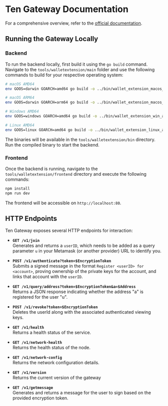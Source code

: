 
# Ten Gateway Documentation

For a comprehensive overview, refer to the [official documentation](https://docs.ten.xyz/docs/tools-infrastructure/hosted-gateway).

## Running the Gateway Locally

### Backend

To run the backend locally, first build it using the `go build` command. Navigate to the `tools/walletextension/main` folder and use the following commands to build for your respective operating system:

```bash
# macOS AMD64
env GOOS=darwin GOARCH=amd64 go build -o ../bin/wallet_extension_macos_amd64 .

# macOS ARM64
env GOOS=darwin GOARCH=arm64 go build -o ../bin/wallet_extension_macos_arm64 .

# Windows AMD64
env GOOS=windows GOARCH=amd64 go build -o ../bin/wallet_extension_win_amd64.exe .

# Linux AMD64
env GOOS=linux GOARCH=amd64 go build -o ../bin/wallet_extension_linux_amd64 .
```

The binaries will be available in the `tools/walletextension/bin` directory. Run the compiled binary to start the backend.

### Frontend

Once the backend is running, navigate to the `tools/walletextension/frontend` directory and execute the following commands:

```bash
npm install
npm run dev
```

The frontend will be accessible on `http://localhost:80`.

## HTTP Endpoints

Ten Gateway exposes several HTTP endpoints for interaction:

- **`GET /v1/join`**  
  Generates and returns a `userID`, which needs to be added as a query parameter `u` in your Metamask (or another provider) URL to identify you.

- **`POST /v1/authenticate?token=$EncryptionToken`**  
  Submits a signed message in the format `Register <userID> for <account>`, proving ownership of the private keys for the account, and links that account with the `userID`.

- **`GET /v1/query/address?token=$EncryptionToken&a=$Address`**  
  Returns a JSON response indicating whether the address "a" is registered for the user "u".

- **`POST /v1/revoke?token=$EncryptionToken`**  
  Deletes the userId along with the associated authenticated viewing keys.

- **`GET /v1/health`**  
  Returns a health status of the service.

- **`GET /v1/network-health`**  
  Returns the health status of the node.

- **`GET /v1/network-config`**  
  Returns the network configuration details.

- **`GET /v1/version`**  
  Returns the current version of the gateway

- **`GET /v1/getmessage`**  
  Generates and returns a message for the user to sign based on the provided encryption token.

